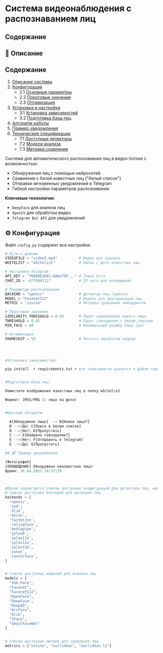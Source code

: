 # Система видеонаблюдения с распознаванием лиц

## Содержание

## 📌 Описание

## Содержание

1. [Описание системы](#-описание)
2. [Конфигурация](#-конфигурация)
   - 2.1 [Основные параметры](#-конфигурация)
   - 2.2 [Пороговые значения](#-конфигурация)
   - 2.3 [Оптимизация](#-конфигурация)
3. [Установка и настройка](#-установка)
   - 3.1 [Установка зависимостей](#-установка)
   - 3.2 [Подготовка базы лиц](#подготовка-базы-лиц)
4. [Алгоритм работы](#краткий-алгоритм)
5. [Пример уведомления](#-пример-уведомления)
6. [Технические спецификации](#технические-спецификации)
   - 7.1 [Доступные детекторы](#список-доступных-бекэндов-для-детекции-лиц)
   - 7.2 [Модели анализа](#список-доступных-моделей-для-анализа-лиц)
   - 7.3 [Метрики сравнения](#список-достпуных-метрик-для-сравнения-лиц)


Система для автоматического распознавания лиц в видео потоке с возможностью:
- Обнаружения лиц с помощью нейросетей
- Сравнения с базой известных лиц ("белый список")
- Отправки мгновенных уведомлений в Telegram
- Гибкой настройки параметров распознавания

**Ключевые технологии:**
- `DeepFace` для анализа лиц
- `OpenCV` для обработки видео
- `Telegram Bot API` для уведомлений

## ⚙️ Конфигурация

Файл `config.py` содержит все настройки:

```python
# Пути к файлам
VIDEOFILE = "video5.mp4"          # Видео для анализа
WHITELIST = "whitelist"           # Папка с фото известных лиц

# Настройки Telegram
API_KEY = "7680963691:AAHuT5P..." # Токен бота
CHAT_ID = -4778945117             # ID чата для оповещений

# Параметры распознавания
BACKEND = "opencv"                # Детектор лиц (opencv)
MODEL = "Facenet512"              # Модель для векторизации лиц
METRIC = "cosine"                 # Метрика сравнения эмбеддингов

# Пороговые значения
SIMILARITY_THRESHOLD = 0.50       # Порог определения нового лица
THRESHOLD = 0.45                  # Порог совпадения с белым списком
MIN_FACE = 80                     # Минимальный размер лица (px)

# Оптимизация
FRAMESKIP = 50                    # Частота обработки кадров




#Установка зависимостей:

pip install -r requirements.txt # все зависимости хранятся в файле requirements.txt


#Подготовка базы лиц:

Поместите изображения известных лиц в папку whitelist

Формат: JPEG/PNG (1 лицо на фото)


#Краткий алгоритм

  A[Обнаружено лицо] --> B{Новое лицо?}
  B -->|Да| C[Поиск в белом списке]
  B -->|Нет| D[Пропустить]
  C --> E{Найдено совпадение?}
  E -->|Нет| F[Отправить в Telegram]
  E -->|Да| G[Пропустить]

## 📬 Пример уведомления

[Фотография]
[ОПОВЕЩЕНИЕ] Обнаружено неизвестное лицо!
Время: 16.08.2025 18:37:29



#Далее прилагаются списки доступных конфигураций для детектора лиц, моделей анализа и метрик сравнения лиц
# Список доступных бекэндов для детекции лиц
backends = [
  'opencv', 
  'ssd', 
  'dlib', 
  'mtcnn', 
  'fastmtcnn',
  'retinaface', 
  'mediapipe',
  'yolov8',
  'yolov11s',
  'yolov11n',
  'yolov11m',
  'yunet',
  'centerface',
]


# Список доступных моделей для анализа лиц
models = [
  "VGG-Face", 
  "Facenet", 
  "Facenet512", 
  "OpenFace", 
  "DeepFace", 
  "DeepID", 
  "ArcFace", 
  "Dlib", 
  "SFace",
  "GhostFaceNet"
]


# Список достпуных метрик для сравнения лиц
metrics = ["cosine", "euclidean", "euclidean_l2"]
